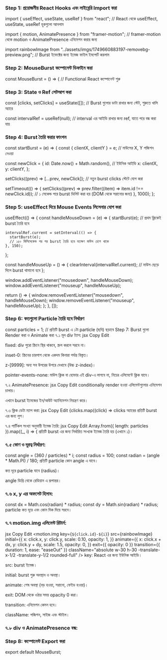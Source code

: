 ### Step 1: প্রয়োজনীয় React Hooks এবং লাইব্রেরি Import করা
 
import { useEffect, useState, useRef } from "react";
// React থেকে useEffect, useState, useRef হুকগুলো আনলাম

import { motion, AnimatePresence } from "framer-motion";
// framer-motion থেকে motion ও AnimatePresence এনিমেশন করার জন্য

import rainbowImage from "../assets/imgs/1749660883197-removebg-preview.png";
// Burst ইফেক্টের জন্য ইমেজ ফাইল ইমপোর্ট করলাম
### Step 2: MouseBurst কম্পোনেন্ট ডিফাইন করা
 
const MouseBurst = () => {
  // Functional React কম্পোনেন্ট শুরু
### Step 3: State ও Ref সেটআপ করা
 
const [clicks, setClicks] = useState([]); 
// Burst গুলোর ডাটা রাখার জন্য স্টেট, শুরুতে খালি অ্যারে

const intervalRef = useRef(null); 
// interval এর আইডি রাখার জন্য ref, যাতে পরে বন্ধ করা যায়
### Step 4: Burst তৈরি করার ফাংশন
 
const startBurst = (e) => {
  const { clientX, clientY } = e; 
  // মাউসের X, Y পজিশন নেওয়া

  const newClick = { 
    id: Date.now() + Math.random(), // ইউনিক আইডি
    x: clientX,
    y: clientY,
  };

  setClicks((prev) => [...prev, newClick]); 
  // নতুন burst clicks স্টেটে যোগ করা

  setTimeout(() => {
    setClicks((prev) => prev.filter((item) => item.id !== newClick.id)); 
    // ১ সেকেন্ড পরে burst ডিলিট করা হয় (DOM থেকে সরানোর জন্য)
  }, 1000);
};
### Step 5: useEffect দিয়ে Mouse Events লিসেনার যোগ করা
 
useEffect(() => {
  const handleMouseDown = (e) => {
    startBurst(e); 
    // প্রথম ক্লিকেই burst তৈরি হবে

    intervalRef.current = setInterval(() => {
      startBurst(e); 
      // ১৫০ মিলিসেকেন্ড পর পর burst তৈরি হবে যতক্ষণ মাউস চেপে থাকে
    }, 150);
  };

  const handleMouseUp = () => {
    clearInterval(intervalRef.current); 
    // মাউস ছেড়ে দিলে burst থামানো হবে
  };

  window.addEventListener("mousedown", handleMouseDown);
  window.addEventListener("mouseup", handleMouseUp);

  return () => {
    window.removeEventListener("mousedown", handleMouseDown);
    window.removeEventListener("mouseup", handleMouseUp);
  };
}, []);
### Step 6: কতগুলো Particle তৈরি হবে নির্ধারণ
 
const particles = 1; 
// প্রতিটি burst এ ১টা particle (ছবি) ছড়াবে
Step 7: Burst গুলো Render করা ও Animate করা
৭.১ মূল div ট্যাগ:
jsx
Copy
Edit
<div className="fixed inset-0 z-[9999] pointer-events-none">
fixed: div পুরো স্ক্রিনে স্থির থাকবে, স্ক্রল করলে সরবে না।

inset-0: স্ক্রিনের চারপাশ থেকে একদম কিনারা পর্যন্ত বিস্তৃত।

z-[9999]: অন্য সব উপরের উপরে দেখাবে (উচ্চ z-index)।

pointer-events-none: মাউস ক্লিক বা হোভার এই div-এ লাগবে না, নিচের এলিমেন্টে ক্লিক যাবে।

৭.২ AnimatePresence:
jsx
Copy
Edit
<AnimatePresence>
conditionally render হওয়া এলিমেন্টগুলোর এনিমেশন চালায়।

এখানে burst ইমেজের ইন/আউট অ্যানিমেশন নিয়ন্ত্রণ করে।

৭.৩ ক্লিক ডেটা ম্যাপ করা:
jsx
Copy
Edit
{clicks.map((click) =>
clicks অ্যারের প্রতিটি burst এর জন্য লুপ।

৭.৪ পার্টিকল সংখ্যা অনুযায়ী ইমেজ তৈরি:
jsx
Copy
Edit
Array.from({ length: particles }).map((_, i) => {
প্রতিটি burst এর জন্য নির্ধারিত সংখ্যক ইমেজ তৈরি হয় (এখানে ১)।

### ৭.৫ কোণ ও দূরত্ব নির্ধারণ:
 
const angle = (360 / particles) * i;
const radius = 100;
const radian = (angle * Math.PI) / 180;
প্রতিটি particle কোন angle এ যাবে।

কত দূরে particle যাবে (radius)।

angle ডিগ্রি থেকে রেডিয়ান এ রূপান্তর।

### ৭.৬ x, y এর অফসেট হিসাব:
 
const dx = Math.cos(radian) * radius;
const dy = Math.sin(radian) * radius;
particle কত দূরে এবং কোন দিক দিয়ে সরবে।

### ৭.৭ motion.img এলিমেন্ট রিটার্ন:
jsx
Copy
Edit
<motion.img
  key={`${click.id}-${i}`}
  src={rainbowImage}
  initial={{
    x: click.x,
    y: click.y,
    scale: 0.10,
    opacity: 1,
  }}
  animate={{
    x: click.x + dx,
    y: click.y + dy,
    scale: 1.5,
    opacity: 0,
  }}
  exit={{ opacity: 0 }}
  transition={{ duration: 1, ease: "easeOut" }}
  className="absolute w-30 h-30 -translate-x-1/2 -translate-y-1/2 rounded-full"
/>
key: React এর জন্য ইউনিক আইডি।

src: burst ইমেজ।

initial: burst শুরু অবস্থান ও অবস্থা।

animate: শেষ অবস্থা (বড় হওয়া, সরানো, ফেইড হওয়া)।

exit: DOM থেকে ওঠার সময় opacity 0 করা।

transition: এনিমেশন কেমন হবে।

className: পজিশন, সাইজ এবং স্টাইল।

### ৭.৮ div ও AnimatePresence বন্ধ:
 
</AnimatePresence>
</div>

### Step 8: কম্পোনেন্ট Export করা
 
export default MouseBurst;